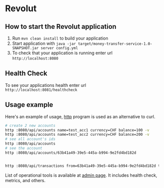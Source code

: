 # Revolut

How to start the Revolut application
---

1. Run `mvn clean install` to build your application
1. Start application with `java -jar target/money-transfer-service-1.0-SNAPSHOT.jar server config.yml`
1. To check that your application is running enter url `http://localhost:8080`

Health Check
---

To see your applications health enter url `http://localhost:8081/healthcheck`

Usage example
---

Here's an example of usage, [http](https://httpie.org/) program is used as an alternative to curl. 

```bash
# create 2 new accounts
http :8080/api/accounts name=test_acc1 currency=CHF balance=100 -v
http :8080/api/accounts name=test_acc2 currency=CHF balance=200 -v
# see all account's ids
http :8080/api/accounts
# see the account
http :8080/api/accounts/63b41a49-39e5-445a-b994-9e2fd4bd182d


http :8080/api/transactions from=63b41a49-39e5-445a-b994-9e2fd4bd182d to=a4344fdf-e415-41e3-8b81-d01424a36cd4 amount=10 currency=CHF

```

List of operational tools is available at [admin page](http://localhost:8081/).
It includes health check, metrics, and others. 

